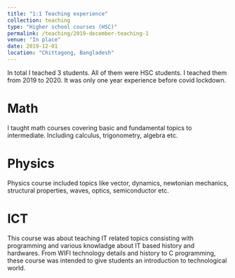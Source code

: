 ```yaml
---
title: "1:1 Teaching experience"
collection: teaching
type: "Higher school courses (HSC)"
permalink: /teaching/2019-december-teaching-1
venue: "In place"
date: 2019-12-01
location: "Chittagong, Bangladesh"
---
```


In total I teached 3 students. All of them were HSC students. I teached them from 2019 to 2020. It was only one year experience before covid lockdown.

Math
======
I taught math courses covering basic and fundamental topics to intermediate. Including calculus, trigonometry, algebra etc.

Physics
======
Physics course included topics like vector, dynamics, newtonian mechanics, structural properties, waves, optics, semiconductor etc.

ICT
======
This course was about teaching IT related topics consisting with programming and various knowladge about IT based history and hardwares. From WIFI technology details and history to C programming, these course was intended to give students an introduction to technological world.